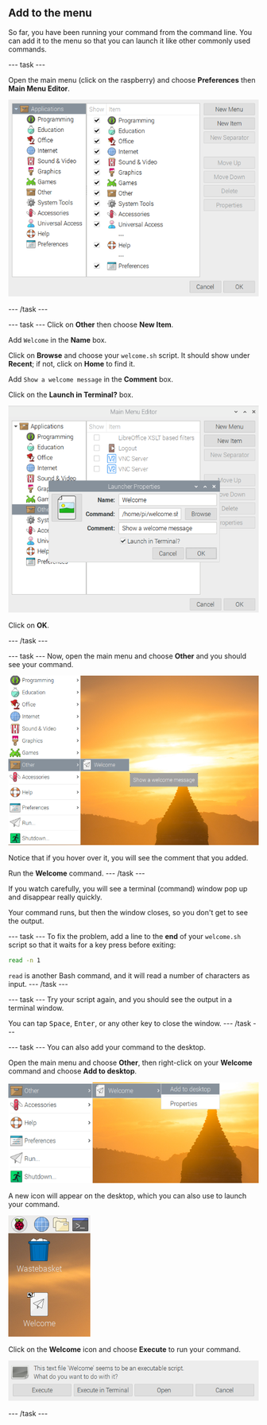 ## Add to the menu

So far, you have been running your command from the command line. You can add it to the menu so that you can launch it like other commonly used commands. 

--- task ---

Open the main menu (click on the raspberry) and choose **Preferences** then **Main Menu Editor**.

![Main Menu Editor](images/command-menu-editor.png)

--- /task ---

--- task ---
Click on **Other** then choose **New Item**.

Add `Welcome` in the **Name** box. 

Click on **Browse** and choose your `welcome.sh` script. It should show under **Recent**; if not, click on **Home** to find it. 

Add `Show a welcome message` in the **Comment** box.

Click on the **Launch in Terminal?** box.

![Main Menu Editor](images/command-welcome-menu-item.png)

Click on **OK**.

--- /task ---

--- task ---
Now, open the main menu and choose **Other** and you should see your command.

![Main Menu Editor](images/command-welcome-menu.png)

Notice that if you hover over it, you will see the comment that you added.

Run the **Welcome** command.
--- /task ---

If you watch carefully, you will see a terminal (command) window pop up and disappear really quickly. 

Your command runs, but then the window closes, so you don't get to see the output.

--- task ---
To fix the problem, add a line to the **end** of your `welcome.sh` script so that it waits for a key press before exiting: 

```bash
read -n 1
```

`read` is another Bash command, and it will read a number of characters as input.
--- /task ---

--- task ---
Try your script again, and you should see the output in a terminal window. 

You can tap <kbd>Space</kbd>, <kbd>Enter</kbd>, or any other key to close the window.
--- /task ---

--- task ---
You can also add your command to the desktop. 

Open the main menu and choose **Other**, then right-click on your **Welcome** command and choose **Add to desktop**.

![Main Menu Editor](images/command-welcome-add.png)

A new icon will appear on the desktop, which you can also use to launch your command.  

![Main Menu Editor](images/command-welcome-desktop.png)


Click on the **Welcome** icon and choose **Execute** to run your command.

![Main Menu Editor](images/command-welcome-desktop-execute.png)

--- /task ---





